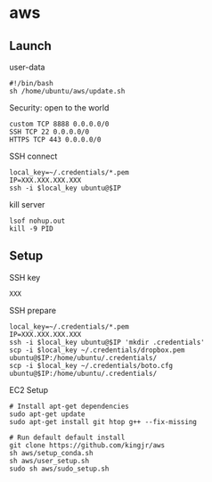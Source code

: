 # aws
## Launch

user-data
```
#!/bin/bash
sh /home/ubuntu/aws/update.sh
```

Security: open to the world
```
custom TCP 8888 0.0.0.0/0
SSH TCP 22 0.0.0.0/0
HTTPS TCP 443 0.0.0.0/0
```

SSH connect
```
local_key=~/.credentials/*.pem
IP=XXX.XXX.XXX.XXX
ssh -i $local_key ubuntu@$IP
```

kill server
```
lsof nohup.out
kill -9 PID
```


## Setup

SSH key

```
XXX
```

SSH prepare
```
local_key=~/.credentials/*.pem
IP=XXX.XXX.XXX.XXX
ssh -i $local_key ubuntu@$IP 'mkdir .credentials'
scp -i $local_key ~/.credentials/dropbox.pem ubuntu@$IP:/home/ubuntu/.credentials/
scp -i $local_key ~/.credentials/boto.cfg ubuntu@$IP:/home/ubuntu/.credentials/
```

EC2 Setup

```
# Install apt-get dependencies
sudo apt-get update
sudo apt-get install git htop g++ --fix-missing

# Run default default install
git clone https://github.com/kingjr/aws
sh aws/setup_conda.sh
sh aws/user_setup.sh
sudo sh aws/sudo_setup.sh
```

